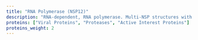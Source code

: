 ```yaml
---
title: "RNA Polymerase (NSP12)"
description: "RNA-dependent, RNA polymerase. Multi-NSP structures with NSP12 are here as well."
proteins: ["Viral Proteins", "Proteases", "Active Interest Proteins"]
proteins_weight: 2
---
```

